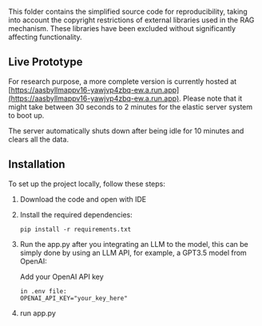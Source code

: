 This folder contains the simplified source code for reproducibility, taking into account the copyright restrictions of external libraries used in the RAG mechanism. These libraries have been excluded without significantly affecting functionality.

## Live Prototype

For research purpose, a more complete version is currently hosted at [https://aasbyllmappv16-yawjvp4zbq-ew.a.run.app](https://aasbyllmappv16-yawjvp4zbq-ew.a.run.app). Please note that it might take between 30 seconds to 2 minutes for the elastic server system to boot up.

The server automatically shuts down after being idle for 10 minutes and clears all the data.

## Installation
To set up the project locally, follow these steps:

1. Download the code and open with IDE

2. Install the required dependencies:
   ```
   pip install -r requirements.txt
   ```
3. Run the app.py after you integrating an LLM to the model, this can be simply done by using an LLM API, for example, a GPT3.5 model from OpenAI:
   
   Add your OpenAI API key
   ```
   in .env file:
   OPENAI_API_KEY="your_key_here"
   ```
4. run app.py
